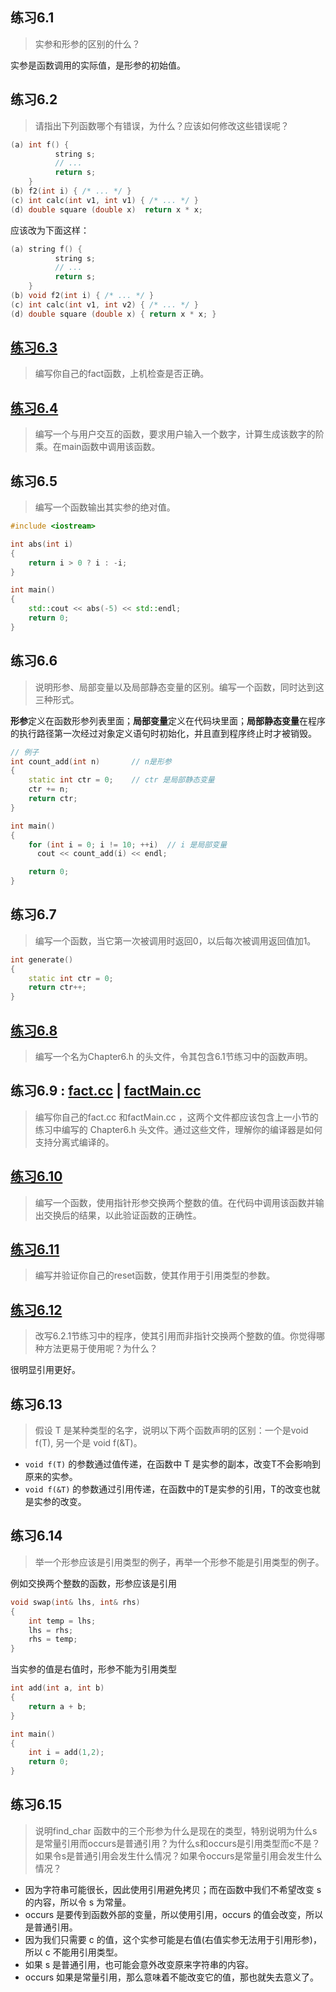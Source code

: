 ## 练习6.1

> 实参和形参的区别的什么？

实参是函数调用的实际值，是形参的初始值。

## 练习6.2

> 请指出下列函数哪个有错误，为什么？应该如何修改这些错误呢？
```cpp
(a) int f() {
          string s;
          // ...
          return s;
    }
(b) f2(int i) { /* ... */ }
(c) int calc(int v1, int v1) { /* ... */ }
(d) double square (double x)  return x * x; 
```

应该改为下面这样：
```cpp
(a) string f() {
          string s;
          // ...
          return s;
    }
(b) void f2(int i) { /* ... */ }
(c) int calc(int v1, int v2) { /* ... */ }
(d) double square (double x) { return x * x; }
```

## [练习6.3](exercise6_3.cpp)

> 编写你自己的fact函数，上机检查是否正确。

## [练习6.4](exercise6_4.cpp)

> 编写一个与用户交互的函数，要求用户输入一个数字，计算生成该数字的阶乘。在main函数中调用该函数。

## 练习6.5

> 编写一个函数输出其实参的绝对值。

```cpp
#include <iostream>

int abs(int i)
{
    return i > 0 ? i : -i;
}

int main()
{
    std::cout << abs(-5) << std::endl;
    return 0;
}
```

## 练习6.6

> 说明形参、局部变量以及局部静态变量的区别。编写一个函数，同时达到这三种形式。

**形参**定义在函数形参列表里面；**局部变量**定义在代码块里面；**局部静态变量**在程序的执行路径第一次经过对象定义语句时初始化，并且直到程序终止时才被销毁。
```cpp
// 例子
int count_add(int n)       // n是形参
{
    static int ctr = 0;    // ctr 是局部静态变量
    ctr += n;
    return ctr;
}

int main()
{
    for (int i = 0; i != 10; ++i)  // i 是局部变量
      cout << count_add(i) << endl;

    return 0;
}
```

## 练习6.7

> 编写一个函数，当它第一次被调用时返回0，以后每次被调用返回值加1。

```cpp
int generate()
{
    static int ctr = 0;
    return ctr++;
}
```

## [练习6.8](Chapter6.h)

> 编写一个名为Chapter6.h 的头文件，令其包含6.1节练习中的函数声明。

## 练习6.9 : [fact.cc](fact.cpp) | [factMain.cc](factMain.cpp)

> 编写你自己的fact.cc 和factMain.cc ，这两个文件都应该包含上一小节的练习中编写的 Chapter6.h 头文件。通过这些文件，理解你的编译器是如何支持分离式编译的。

## [练习6.10](exercise6_10.cpp)

> 编写一个函数，使用指针形参交换两个整数的值。在代码中调用该函数并输出交换后的结果，以此验证函数的正确性。

## [练习6.11](exercise6_11.cpp)

> 编写并验证你自己的reset函数，使其作用于引用类型的参数。

## [练习6.12](exercise6_12.cpp)

> 改写6.2.1节练习中的程序，使其引用而非指针交换两个整数的值。你觉得哪种方法更易于使用呢？为什么？

很明显引用更好。

## 练习6.13

> 假设 T 是某种类型的名字，说明以下两个函数声明的区别：一个是void f(T), 另一个是 void f(&T)。

* `void f(T)` 的参数通过值传递，在函数中 T 是实参的副本，改变T不会影响到原来的实参。
* `void f(&T)` 的参数通过引用传递，在函数中的T是实参的引用，T的改变也就是实参的改变。

## 练习6.14

> 举一个形参应该是引用类型的例子，再举一个形参不能是引用类型的例子。

例如交换两个整数的函数，形参应该是引用
```cpp
void swap(int& lhs, int& rhs)
{
	int temp = lhs;
	lhs = rhs;
	rhs = temp;
}
```
当实参的值是右值时，形参不能为引用类型
```cpp
int add(int a, int b)
{
	return a + b;
}

int main()
{
	int i = add(1,2);
	return 0;
}
```

## 练习6.15

> 说明find_char 函数中的三个形参为什么是现在的类型，特别说明为什么s是常量引用而occurs是普通引用？为什么s和occurs是引用类型而c不是？如果令s是普通引用会发生什么情况？如果令occurs是常量引用会发生什么情况？

* 因为字符串可能很长，因此使用引用避免拷贝；而在函数中我们不希望改变 s 的内容，所以令 s 为常量。
* occurs 是要传到函数外部的变量，所以使用引用，occurs 的值会改变，所以是普通引用。
* 因为我们只需要 c 的值，这个实参可能是右值(右值实参无法用于引用形参)，所以 c 不能用引用类型。
* 如果 s 是普通引用，也可能会意外改变原来字符串的内容。
* occurs 如果是常量引用，那么意味着不能改变它的值，那也就失去意义了。

